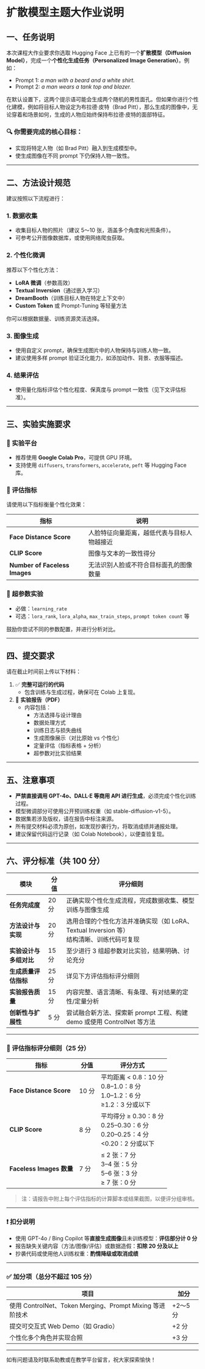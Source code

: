 # 扩散模型主题大作业说明

## 一、任务说明

本次课程大作业要求你选取 Hugging Face 上已有的一个**扩散模型（Diffusion Model）**，完成一个**个性化生成任务（Personalized Image Generation）**。例如：

- Prompt 1: *a man with a beard and a white shirt.*
- Prompt 2: *a man wears a tank top and blazer.*

在默认设置下，这两个提示语可能会生成两个随机的男性面孔。但如果你进行个性化建模，例如将目标人物设定为布拉德·皮特（Brad Pitt），那么生成的图像中，无论穿着和场景如何，生成的人物应始终保持布拉德·皮特的面部特征。

### 🔍 你需要完成的核心目标：
- 实现将特定人物（如 Brad Pitt）融入到生成模型中。
- 使生成图像在不同 prompt 下仍保持人物一致性。

---

## 二、方法设计规范

建议按照以下流程进行：

### 1. 数据收集
- 收集目标人物的照片（建议 5～10 张，涵盖多个角度和光照条件）。
- 可参考公开图像数据库，或使用网络爬虫获取。

### 2. 个性化微调
推荐以下个性化方法：
- **LoRA 微调**（参数高效）
- **Textual Inversion**（通过嵌入学习）
- **DreamBooth**（训练目标人物在特定上下文中）
- **Custom Token** 或 Prompt-Tuning 等轻量方法

你可以根据数据量、训练资源灵活选择。

### 3. 图像生成
- 使用自定义 prompt，确保生成图片中的人物保持与训练人物一致。
- 建议使用多样 prompt 验证泛化能力，如添加动作、背景、衣服等描述。

### 4. 结果评估
- 使用量化指标评估个性化程度、保真度与 prompt 一致性（见下文评估标准）。

---

## 三、实验实施要求

### 🧪 实验平台
- 推荐使用 **Google Colab Pro**，可提供 GPU 环境。
- 支持使用 `diffusers`, `transformers`, `accelerate`, `peft` 等 Hugging Face 库。

### 🧪 评估指标
请使用以下指标衡量个性化效果：

| 指标 | 说明 |
|------|------|
| **Face Distance Score** | 人脸特征向量距离，越低代表与目标人物越接近 |
| **CLIP Score** | 图像与文本的一致性得分 |
| **Number of Faceless Images** | 无法识别人脸或不符合目标面孔的图像数量 |

### 🔁 超参数实验
- 必做：`learning_rate`
- 可选：`lora_rank`, `lora_alpha`, `max_train_steps`, `prompt token count` 等

鼓励你尝试不同的参数配置，并进行分析对比。

---

## 四、提交要求

请在截止时间前上传以下材料：

1. ✅ **完整可运行的代码**
   - 包含训练与生成过程，确保可在 Colab 上复现。
2. 📄 **实验报告（PDF）**
   - 内容包括：
     - 方法选择与设计理由
     - 数据处理方式
     - 训练日志与损失曲线
     - 生成图像展示（对比原始 vs 个性化）
     - 定量评估（指标表格 + 分析）
     - 超参数对比实验结果

---

## 五、注意事项

- **严禁直接调用 GPT-4o、DALL·E 等商用 API 进行生成**，必须完成个性化训练过程。
- 模型微调部分可使用公开预训练权重（如 stable-diffusion-v1-5）。
- 数据集若涉及版权，请在报告中标注来源。
- 所有提交材料必须为原创，如发现抄袭行为，将取消成绩并通报处理。
- 建议保留代码运行记录（如 Colab Notebook），以便查验复现。

---

## 六、评分标准（共 100 分）

| 模块 | 分值 | 评分细则 |
|------|------|---------|
| **任务完成度** | 20 分 | 正确实现个性化生成流程，完成数据收集、模型训练与图像生成 |
| **方法设计与实现** | 20 分 | 选用合理的个性化方法并准确实现（如 LoRA、Textual Inversion 等）<br>结构清晰、训练代码可复现 |
| **实验设计与多组对比** | 15 分 | 至少进行 3 组超参数对比实验，结果明确、讨论充分 |
| **生成质量评估指标** | 25 分 | 详见下方评估指标评分细则 |
| **实验报告质量** | 15 分 | 内容完整、语言清晰、有条理、有对结果的定性/定量分析 |
| **创新性与扩展性** | 5 分 | 尝试融合新方法、探索新 prompt 工程、构建 demo 或使用 ControlNet 等方法 |

---

### 🔬 评估指标评分细则（25 分）

| 指标 | 分值 | 评分方式 |
|------|------|---------|
| **Face Distance Score** | 10 分 | 平均距离 < 0.8：10 分<br>0.8–1.0：8 分<br>1.0–1.2：6 分<br>≥1.2：3 分或以下 |
| **CLIP Score** | 8 分 | 平均得分 ≥ 0.30：8 分<br>0.25–0.30：6 分<br>0.20–0.25：4 分<br><0.20：2 分或以下 |
| **Faceless Images 数量** | 7 分 | ≤ 2 张：7 分<br>3–4 张：5 分<br>5–6 张：3 分<br>≥ 7 张：0 分 |

> 注：请报告中附上每个评估指标的计算脚本或结果截图，以便评分组审核。

---

### ❗ 扣分说明

- 使用 GPT-4o / Bing Copilot 等**直接生成图像**且未训练模型：**评估部分计 0 分**
- 报告缺失关键内容（方法/图像/评估）或数据造假：**扣除 20 分及以上**
- 抄袭代码或使用他人训练权重：**酌情降级或取消成绩**

---

### ✅ 加分项（总分不超过 105 分）

| 项目 | 加分 |
|------|------|
| 使用 ControlNet、Token Merging、Prompt Mixing 等进阶技术 | +2～5 分 |
| 提交可交互式 Web Demo（如 Gradio） | +2 分 |
| 个性化多个角色并实现合照 | +3 分 |

---

如有问题请及时联系助教或在教学平台留言，祝大家探索愉快！

